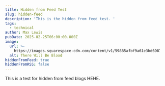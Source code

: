 ```yaml
---
title: Hidden from Feed Test
slug: hidden-feed
description: 'This is the hidden from feed test. '
tags:
  - technical
author: Max Lewis
pubDate: 2025-02-25T06:00:00.000Z
image:
  url: >-
    https://images.squarespace-cdn.com/content/v1/59885afbf9a61e3bd6987ecb/1503497537332-RJMVB8WJRY0KP33IUV0T/1489721061795-there-will-be-blood-opening.jpeg
  alt: There Will Be Blood
hiddenFromFeed: true
hiddenFromRSS: false
---
```


This is a test for hidden from feed blogs HEHE.
